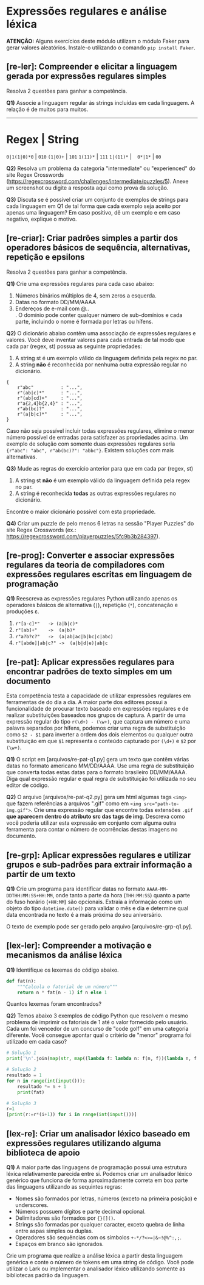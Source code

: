 Expressões regulares e análise léxica
=====================================

**ATENÇÂO:** Alguns exercícios deste módulo utilizam o módulo Faker para gerar valores aleatórios. Instale-o utilizando o comando `pip install Faker`. 


## [re-ler]: Compreender e elicitar a linguagem gerada por expressões regulares simples

Resolva 2 questões para ganhar a competência.

**Q1)** Associe a linguagem regular às strings incluídas em cada linguagem. A relação é de muitos para muitos.

------------------------------------------------------
Regex          | String
======================================================
`0|1(1|0)*0`   | `010`
`(1|0)+`       | `101`
`1(11)*`       | `111`
`1|(11)*`      | ` `
`0*|1*`        | `00`


**Q2)** Resolva um problema da categoria "intermediate" ou "experienced" do site Regex Crosswords (https://regexcrossword.com/challenges/intermediate/puzzles/5). Anexe um screenshot ou digite a resposta aqui como prova da solução.


**Q3)** Discuta se é possível criar um conjunto de exemplos de strings para cada linguagem em Q1 de tal forma que cada exemplo seja aceito por apenas uma linguagem? Em caso positivo, dê um exemplo e em caso negativo, explique o motivo. 



## [re-criar]: Criar padrões simples a partir dos operadores básicos de sequência, alternativas, repetição e epsilons

Resolva 2 questões para ganhar a competência.


**Q1)** Crie uma expressões regulares para cada caso abaixo:

1. Números binários múltiplos de 4, sem zeros a esquerda.
2. Datas no formato DD/MM/AAAA
3. Endereços de e-mail com <nome>@<dominio>.<com>.<br>. O domínio pode conter qualquer número de sub-domínios e cada parte, incluindo o nome é formada por letras ou hífens.

**Q2)** O dicionário abaixo contêm uma associação de expressões regulares e valores. Você deve inventar valores para cada entrada de tal modo que cada par (regex, st) possua as seguinte propriedades:

1. A string st é um exemplo válido da linguagem definida pela regex no par.
2. A string **não** é reconhecida por nenhuma outra expressão regular no dicionário.

```
{
    r"abc"          : "...",
    r"(ab|c)*"      : "...",
    r"(ab|cd)+"     : "...",
    r"a{2,4}b{2,4}" : "...",
    r"ab(bc)?"      : "...",
    r"(a|b|c)*"     : "...",
}
```

Caso não seja possível incluir todas expressões regulares, elimine o menor número possível de entradas para satisfazer as propriedades acima. Um exemplo de solução com somente duas expressões regulares seria `{r"abc": "abc", r"ab(bc)?": "abbc"}`. Existem soluções com mais alternativas. 

**Q3)** Mude as regras do exercício anterior para que em cada par (regex, st)

1. A string st **não** é um exemplo válido da linguagem definida pela regex no par.
2. A string é reconhecida **todas** as outras expressões regulares no dicionário.

Encontre o maior dicionário possível com esta propriedade.


**Q4)** Criar um puzzle de pelo menos 6 letras na sessão "Player Puzzles" do site Regex Crosswords (ex.: https://regexcrossword.com/playerpuzzles/5fc9b3b284397).



## [re-prog]: Converter e associar expressões regulares da teoria de compiladores com expressões regulares escritas em linguagem de programação

**Q1)** Reescreva as expressões regulares Python utilizando apenas os operadores básicos de alternativa (`|`), repetição (`*`), concatenação e produções ε.

1. `r"[a-c]*"   -> (a|b|c)*`
2. `r"[ab]+"    ->  (a|b)*`
3. `r"a?b?c?"   ->  (a|ab|ac|b|bc|c|abc)`
4. `r"[abde]|ab|c?" ->  (a|b|d|e)|ab|c`

## [re-pat]: Aplicar expressões regulares para encontrar padrões de texto simples em um documento

Esta competência testa a capacidade de utilizar expressões regulares em ferramentas de do dia a dia. A maior parte dos editores possui a funcionalidade de procurar texto baseado em expressões regulares e de realizar substituições baseados nos grupos de captura. A partir de uma expressão regular do tipo `r(\d+) - (\w+)`, que captura um número e uma palavra separados por hífens, podemos criar uma regra de substituição como `$2 - $1` para inverter a ordem dos dois elementos ou qualquer outra substituição em que `$1` representa o conteúdo capturado por `(\d+)`  e `$2` por `(\w+)`.

**Q1)** O script em [arquivos/re-pat-q1.py] gera um texto que contêm várias datas no formato americano MM/DD/AAAA. Use uma regra de substituição que converta todas estas datas para o formato brasileiro DD/MM/AAAA. Diga qual expressão regular e qual regra de substituição foi utilizada no seu editor de código.  

**Q2)** O arquivo [arquivos/re-pat-q2.py] gera um html algumas tags `<img>` que fazem referências a arquivos ".gif" como em `<img src="path-to-img.gif">`. Crie uma expressão regular que encontre todas extensões `.gif` **que aparecem dentro do atributo src das tags de img**. Descreva como você poderia utilizar esta expressão em conjunto com alguma outra ferramenta para contar o número de ocorrências destas imagens no documento.


## [re-grp]: Aplicar expressões regulares e utilizar grupos e sub-padrões para extrair informação a partir de um texto

**Q1)** Crie um programa para identificar datas no formato `AAAA-MM-DDTHH:MM:SS+HH:MM`, onde tanto a parte da hora (`THH:MM:SS`) quanto a parte do fuso horário (`+HH:MM`) são opcionais. Extraia a informação como um objeto do tipo `datetime.date()` para validar o mês e dia e determine qual data encontrada no texto é a mais próxima do seu aniversário.

O texto de exemplo pode ser gerado pelo arquivo [arquivos/re-grp-q1.py].


## [lex-ler]: Compreender a motivação e mecanismos da análise léxica

**Q1)** Identifique os lexemas do código abaixo.

```python
def fat(n):
    """Calcula o fatorial de um número"""
    return n * fat(n - 1) if n else 1
```

Quantos lexemas foram encontrados?

**Q2)** Temos abaixo 3 exemplos de código Python que resolvem o mesmo problema de imprimir os fatoriais de 1 até o valor fornecido pelo usuário. Cada um foi vencedor de um concurso de "code golf" em uma categoria diferente. Você consegue apontar qual o critério de "menor" programa foi utilizado em cada caso?

```python
# Solução 1
print('\n'.join(map(str, map((lambda f: lambda n: f(n, f))(lambda n, f: n * f(n - 1, f) if n else 1), range(1, int(input()) + 1)))))

# Solução 2
resultado = 1
for n in range(int(input())):
    resultado *= n + 1
    print(fat)

# Solução 3
r=1
[print(r:=r*(i+1)) for i in range(int(input()))]
```  


## [lex-re]: Criar um analisador léxico baseado em expressões regulares utilizando alguma biblioteca de apoio

**Q1)** A maior parte das linguagens de programação possui uma estrutura léxica relativamente parecida entre si. Podemos criar um analisador léxico genérico que funciona de forma aproximadamente correta em boa parte das linguagens utilizando as sequintes regras: 

* Nomes são formados por letras, números (exceto na primeira posição) e underscores.
* Números possuem dígitos e parte decimal opcional.
* Delimitadores são formados por `{}[]()`.
* Strings são formadas por qualquer caracter, exceto quebra de linha entre aspas simples ou duplas.
* Operadores são sequências com os símbolos `+-*/?<>=|&~!@%^:,;`.
* Espaços em branco são ignorados.
   
Crie um programa que realize a análise léxica a partir desta linguagem genérica e conte o número de tokens em uma string de código. Você pode utilizar o Lark ou implementar o analisador léxico utilizando somente as bibliotecas padrão da linguagem.
